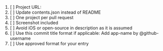 <!-- Thanks for contributing to open-source-ios-apps 😊

⚠️ Please do not edit the README, instead make changes to contents.json

To create a new category, please open an issue (see CONTRIBUTING) -->

<!-- When making an addition: -->

1. [ ] Project URL:
2. [ ] Update contents.json instead of README 
3. [ ] One project per pull request
4. [ ] Screenshot included 
5. [ ] Avoid iOS or open-source in description as it is assumed
6. [ ] Use this commit title format if applicable: Add app-name by @github-username
7. [ ] Use approved format for your entry

<!-- Approved Format

{
            "title": "Name of the app",
            "category-ids": ["Category id"],
            "description": "What this app does",
            "source": "Link to source, usually GitHub",
            "screenshots": ["http://something.com/image.png"],
            "date_added": "Aug 6 2016",
            "suggested_by": "@github_username"
}

For more information, read https://github.com/dkhamsing/open-source-ios-apps/blob/master/.github/CONTRIBUTING.md

-->

